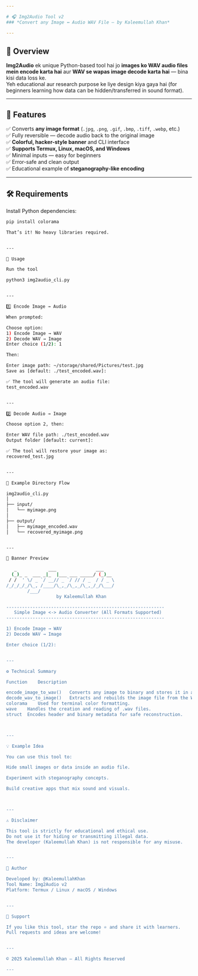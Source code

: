 ```yaml
---

# 🎧 Img2Audio Tool v2  
### *Convert any Image ↔ Audio WAV File — by Kaleemullah Khan*

---
```


## 🧩 Overview  
**Img2Audio** ek unique Python-based tool hai jo **images ko WAV audio files mein encode karta hai** aur **WAV se wapas image decode karta hai** — bina kisi data loss ke.  
Yeh educational aur research purpose ke liye design kiya gaya hai (for beginners learning how data can be hidden/transferred in sound format).

---

## 🌈 Features  
✅ Converts **any image format** (`.jpg`, `.png`, `.gif`, `.bmp`, `.tiff`, `.webp`, etc.)  
✅ Fully reversible — decode audio back to the original image  
✅ **Colorful, hacker-style banner** and CLI interface  
✅ **Supports Termux, Linux, macOS, and Windows**  
✅ Minimal inputs — easy for beginners  
✅ Error-safe and clean output  
✅ Educational example of **steganography-like encoding**

---

## 🛠️ Requirements  
Install Python dependencies:

```bash
pip install colorama

That’s it! No heavy libraries required.


---

🚀 Usage

Run the tool

python3 img2audio_cli.py


---

1️⃣ Encode Image → Audio

When prompted:

Choose option:
1) Encode Image → WAV
2) Decode WAV → Image
Enter choice (1/2): 1

Then:

Enter image path: ~/storage/shared/Pictures/test.jpg
Save as [default: ./test_encoded.wav]:

✅ The tool will generate an audio file:
test_encoded.wav


---

2️⃣ Decode Audio → Image

Choose option 2, then:

Enter WAV file path: ./test_encoded.wav
Output folder [default: current]:

✅ The tool will restore your image as:
recovered_test.jpg


---

📂 Example Directory Flow

img2audio_cli.py
│
├── input/
│   └── myimage.png
│
├── output/
│   ├── myimage_encoded.wav
│   └── recovered_myimage.png


---

🎨 Banner Preview

   _            ___               ___
  (_)_ _  ___ _|_  |___ ___ _____/ (_)__
 / /  ' \/ _ `/ __// _ `/ // / _  / / _ \
/_/_/_/_/\_, /____/\_,_/\_,_/\_,_/_/\___/
        /___/
                   by Kaleemullah Khan

------------------------------------------------------------
   Simple Image <-> Audio Converter (All Formats Supported)
------------------------------------------------------------

1) Encode Image → WAV
2) Decode WAV → Image

Enter choice (1/2):


---

⚙️ Technical Summary

Function	Description

encode_image_to_wav()	Converts any image to binary and stores it in a WAV file with metadata.
decode_wav_to_image()	Extracts and rebuilds the image file from the WAV’s binary stream.
colorama	Used for terminal color formatting.
wave	Handles the creation and reading of .wav files.
struct	Encodes header and binary metadata for safe reconstruction.



---

💡 Example Idea

You can use this tool to:

Hide small images or data inside an audio file.

Experiment with steganography concepts.

Build creative apps that mix sound and visuals.



---

⚠️ Disclaimer

This tool is strictly for educational and ethical use.
Do not use it for hiding or transmitting illegal data.
The developer (Kaleemullah Khan) is not responsible for any misuse.


---

🧠 Author

Developed by: @KaleemullahKhan
Tool Name: Img2Audio v2
Platform: Termux / Linux / macOS / Windows


---

🌟 Support

If you like this tool, star the repo ⭐ and share it with learners.
Pull requests and ideas are welcome!


---

© 2025 Kaleemullah Khan — All Rights Reserved

---
